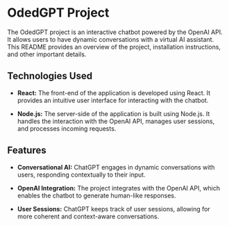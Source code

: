 # OdedGPT Project

The OdedGPT project is an interactive chatbot powered by the OpenAI API. It allows users to have dynamic conversations with a virtual AI assistant. This README provides an overview of the project, installation instructions, and other important details.

## Technologies Used

- **React:** The front-end of the application is developed using React. It provides an intuitive user interface for interacting with the chatbot.

- **Node.js:** The server-side of the application is built using Node.js. It handles the interaction with the OpenAI API, manages user sessions, and processes incoming requests.

## Features

- **Conversational AI:** ChatGPT engages in dynamic conversations with users, responding contextually to their input.

- **OpenAI Integration:** The project integrates with the OpenAI API, which enables the chatbot to generate human-like responses.

- **User Sessions:** ChatGPT keeps track of user sessions, allowing for more coherent and context-aware conversations.

